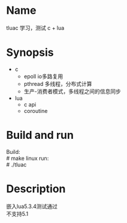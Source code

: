 Name
========
tluac 学习，测试 c + lua

Synopsis
========
* c
	* epoll io多路复用
	* pthread 多线程，分布式计算
	* 生产-消费者模式，多线程之间的信息同步
* lua
	* c api
	* coroutine

Build and run
=============
Build:  
	# make linux
run:  
	# ./tluac

Description
===========
嵌入lua5.3.4测试通过  
不支持5.1  